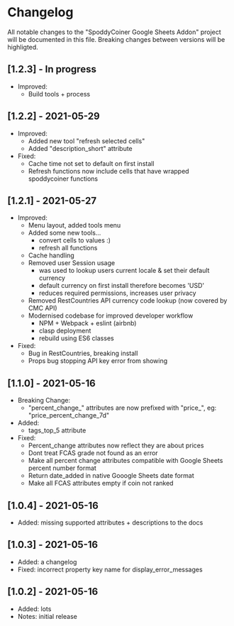 # Changelog

All notable changes to the "SpoddyCoiner Google Sheets Addon" project will be documented in this file. 
Breaking changes between versions will be highligted.

## [1.2.3] - In progress

* Improved:
    * Build tools + process


## [1.2.2] - 2021-05-29

* Improved:
    * Added new tool "refresh selected cells"
    * Added "description_short" attribute
* Fixed:
    * Cache time not set to default on first install
    * Refresh functions now include cells that have wrapped spoddycoiner functions 

## [1.2.1] - 2021-05-27

* Improved:
    * Menu layout, added tools menu
    * Added some new tools...
        * convert cells to values :)
        * refresh all functions
    * Cache handling
    * Removed user Session usage
        * was used to lookup users current locale & set their default currency
        * default currency on first install therefore becomes 'USD'
        * reduces required permissions, increases user privacy
    * Removed RestCountries API currency code lookup (now covered by CMC API)
    * Modernised codebase for improved developer workflow
        * NPM + Webpack + eslint (airbnb)
        * clasp deployment
        * rebuild using ES6 classes
* Fixed:
    * Bug in RestCountries, breaking install
    * Props bug stopping API key error from showing

## [1.1.0] - 2021-05-16

* Breaking Change:
    * "percent_change_" attributes are now prefixed with "price_", eg: "price_percent_change_7d"
* Added:
    * tags_top_5 attribute
* Fixed: 
    * Percent_change attributes now reflect they are about prices
    * Dont treat FCAS grade not found as an error
    * Make all percent change attributes compatible with Google Sheets percent number format
    * Return date_added in native Gooogle Sheets date format
    * Make all FCAS attributes empty if coin not ranked

## [1.0.4] - 2021-05-16

* Added: missing supported attributes + descriptions to the docs

## [1.0.3] - 2021-05-16

* Added: a changelog
* Fixed: incorrect property key name for display_error_messages

## [1.0.2] - 2021-05-16

* Added: lots
* Notes: initial release
